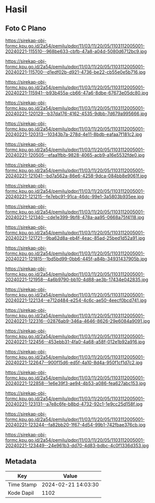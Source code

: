# Hasil

## Foto C Plano

https://sirekap-obj-formc.kpu.go.id/2a54/pemilu/pdpr/11/03/11/20/05/1103112005001-20240221-115510--968be633-cbfb-47a8-a04d-5080d6712bc9.jpg

https://sirekap-obj-formc.kpu.go.id/2a54/pemilu/pdpr/11/03/11/20/05/1103112005001-20240221-115700--d1edf02b-d921-4736-be22-cb55e0e5b716.jpg

https://sirekap-obj-formc.kpu.go.id/2a54/pemilu/pdpr/11/03/11/20/05/1103112005001-20240221-115941--b93b455a-cb66-47a6-8dbe-67673e05dc80.jpg

https://sirekap-obj-formc.kpu.go.id/2a54/pemilu/pdpr/11/03/11/20/05/1103112005001-20240221-120129--b37da176-4162-4535-9dbb-7d679a995666.jpg

https://sirekap-obj-formc.kpu.go.id/2a54/pemilu/pdpr/11/03/11/20/05/1103112005001-20240221-120313--10343b7a-278d-4e11-8bdb-eafaa7f181c2.jpg

https://sirekap-obj-formc.kpu.go.id/2a54/pemilu/pdpr/11/03/11/20/05/1103112005001-20240221-120505--efaa1fbb-9828-4065-acb9-a16e5532fde0.jpg

https://sirekap-obj-formc.kpu.go.id/2a54/pemilu/pdpr/11/03/11/20/05/1103112005001-20240221-121041--bd7a562a-86e6-4258-9dca-084bb8e9061f.jpg

https://sirekap-obj-formc.kpu.go.id/2a54/pemilu/pdpr/11/03/11/20/05/1103112005001-20240221-121215--fe7ebc91-91ca-46dc-99e1-3a5803b935ee.jpg

https://sirekap-obj-formc.kpu.go.id/2a54/pemilu/pdpr/11/03/11/20/05/1103112005001-20240221-121340--cde1e399-9bf8-478a-aa95-0668a75f4118.jpg

https://sirekap-obj-formc.kpu.go.id/2a54/pemilu/pdpr/11/03/11/20/05/1103112005001-20240221-121721--9ba62d8a-eb4f-4eac-85ad-25bed1d52a91.jpg

https://sirekap-obj-formc.kpu.go.id/2a54/pemilu/pdpr/11/03/11/20/05/1103112005001-20240221-121815--1bd5bd99-0bb6-445f-a84b-34931437905b.jpg

https://sirekap-obj-formc.kpu.go.id/2a54/pemilu/pdpr/11/03/11/20/05/1103112005001-20240221-121958--4a6b9790-bb10-4d88-ae3b-17434e042835.jpg

https://sirekap-obj-formc.kpu.go.id/2a54/pemilu/pdpr/11/03/11/20/05/1103112005001-20240221-122134--e712d484-e254-4c6c-ae50-4eecf0bcd741.jpg

https://sirekap-obj-formc.kpu.go.id/2a54/pemilu/pdpr/11/03/11/20/05/1103112005001-20240221-122316--02876ab9-346a-4646-8626-29e6084a9091.jpg

https://sirekap-obj-formc.kpu.go.id/2a54/pemilu/pdpr/11/03/11/20/05/1103112005001-20240221-122456--453ebb31-4fa0-4a68-a58f-012e1b92a916.jpg

https://sirekap-obj-formc.kpu.go.id/2a54/pemilu/pdpr/11/03/11/20/05/1103112005001-20240221-122647--900f15d6-ed5f-4a10-8d4a-950f1cf1d7c2.jpg

https://sirekap-obj-formc.kpu.go.id/2a54/pemilu/pdpr/11/03/11/20/05/1103112005001-20240221-122858--1e6e39f3-ae94-4b53-a086-fea627abc153.jpg

https://sirekap-obj-formc.kpu.go.id/2a54/pemilu/pdpr/11/03/11/20/05/1103112005001-20240221-123131--a7e8c6fe-b8bd-4732-92c1-1e9cc25d158f.jpg

https://sirekap-obj-formc.kpu.go.id/2a54/pemilu/pdpr/11/03/11/20/05/1103112005001-20240221-123244--fa82bb20-1f67-4d54-99b1-742fbae376cb.jpg

https://sirekap-obj-formc.kpu.go.id/2a54/pemilu/pdpr/11/03/11/20/05/1103112005001-20240221-123449--24e961b3-dd70-4d83-bdbc-4c0f1336d353.jpg


## Metadata

| Key        | Value               |
| ---------- | ------------------- |
| Time Stamp | 2024-02-21 14:03:30 |
| Kode Dapil | 1102                |



